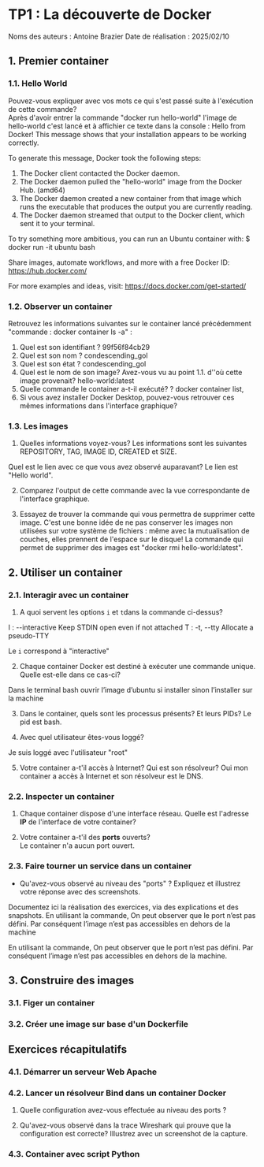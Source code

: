# TP1 : La découverte de Docker

Noms des auteurs :  Antoine Brazier
Date de réalisation : 2025/02/10


## 1. Premier container

### 1.1. Hello World 

Pouvez-vous expliquer avec vos mots ce qui s'est passé suite à l'exécution de cette commande?  
Après d'avoir entrer la commande "docker run hello-world" l'image de hello-world c'est lancé et à affichier ce texte dans la console : 
Hello from Docker!
This message shows that your installation appears to be working correctly.

To generate this message, Docker took the following steps:
 1. The Docker client contacted the Docker daemon.
 2. The Docker daemon pulled the "hello-world" image from the Docker Hub.
    (amd64)
 3. The Docker daemon created a new container from that image which runs the
    executable that produces the output you are currently reading.
 4. The Docker daemon streamed that output to the Docker client, which sent it
    to your terminal.

To try something more ambitious, you can run an Ubuntu container with:
 $ docker run -it ubuntu bash

Share images, automate workflows, and more with a free Docker ID:
 https://hub.docker.com/

For more examples and ideas, visit:
 https://docs.docker.com/get-started/


### 1.2.  Observer un container


Retrouvez les informations suivantes sur le container lancé précédemment "commande : docker container ls -a" : 

1. Quel est son identifiant ? 99f56f84cb29    
2. Quel est son nom ? condescending_gol
3. Quel est son état ? condescending_gol
4. Quel est le nom de son image?  Avez-vous vu au point 1.1. d''où cette image provenait?  hello-world:latest
5. Quelle commande le container a-t-il exécuté? ? docker container list,
6. Si vous avez installer Docker Desktop, pouvez-vous retrouver ces mêmes informations dans l'interface graphique? 
<source src="/TP administration/images/TP_1_du_1_2_image_1.png>" type="screenshoot">

### 1.3. Les images 

1. Quelles informations voyez-vous? 
Les informations sont les suivantes REPOSITORY, TAG, IMAGE ID, CREATED et SIZE.

Quel est le lien avec ce que vous avez observé auparavant? 
Le lien est "Hello world".

<source src="/TP administration/images/TP_1_du_1_3_image_2.png" type="screenshoot">

2. Comparez l'output de cette commande avec la vue correspondante de l'interface graphique.  
<source src="/TP administration/images/TP_1_du_1_3_image_1.png" type="screenshoot">


3. Essayez de trouver la commande qui vous permettra de supprimer cette image.  C'est une bonne idée de ne pas conserver les images non utilisées sur votre système de fichiers : même avec la mutualisation de couches, elles prennent de l'espace sur le disque! 
La commande qui permet de supprimer des images est "docker rmi hello-world:latest".

## 2. Utiliser un container

### 2.1. Interagir avec un container

1. A quoi servent les options ```i``` et ```t```dans la commande ci-dessus?

I : --interactive                      Keep STDIN open even if not attached
T : -t, --tty                              Allocate a pseudo-TTY

Le ```i``` correspond à "interactive"   

2. Chaque container Docker est destiné à exécuter une commande unique.  Quelle est-elle dans ce cas-ci? 

Dans le terminal bash ouvrir l’image d’ubuntu si installer sinon l’installer sur la machine 

3. Dans le container, quels sont les processus présents?  Et leurs PIDs? 
Le pid est bash.
<source src="/TP administration/images/TP_1_du_2_1_image_1.png" type="screenshoot">

4. Avec quel utilisateur êtes-vous loggé? 

Je suis loggé avec l'utilisateur "root"

5. Votre container a-t'il accès à Internet?  Qui est son résolveur? 
Oui mon container a accès à Internet et son résolveur est le DNS.

### 2.2. Inspecter un container


1. Chaque container dispose d'une interface réseau.  Quelle est l'adresse **IP** de l'interface de votre container? 
<source src="/TP administration/images/TP_1_du_2_2_image_1.png" type="screenshoot">

2.  Votre container a-t'il des **ports** ouverts?  
Le container n'a aucun port ouvert.
<source src="/TP administration/images/TP_1_du_2_2_image_2.png" type="screenshoot">

### 2.3. Faire tourner un service dans un container



- Qu'avez-vous observé au niveau des "ports" ?  Expliquez et illustrez votre réponse avec des screenshots. 

Documentez ici la réalisation des exercices, via des explications et des snapshots. 
En utilisant la commande, On peut observer que le port n’est pas défini. Par conséquent l’image n’est pas accessibles en dehors de la machine

<source src="/TP administration/images/TP_1_du_2_3_image_1.png" type="screenshoot">

En utilisant la commande, On peut observer que le port n’est pas défini. Par conséquent l’image n’est pas accessibles en dehors de la machine.

<source src="/TP administration/images/TP_1_du_2_3_image_2.png" type="screenshoot">

## 3. Construire des images

### 3.1. Figer un container 
<source src="/TP administration/images/TP_1_du_3_1_image_1.png" type="screenshoot">

<source src="/TP administration/images/TP_1_du_3_1_image_2.png" type="screenshoot">

<source src="/TP administration/images/TP_1_du_3_1_image_3.png" type="screenshoot">

<source src="/TP administration/images/TP_1_du_3_1_image_4.png" type="screenshoot">

<source src="/TP administration/images/TP_1_du_3_1_image_5.png" type="screenshoot">

### 3.2. Créer une image sur base d'un Dockerfile

<source src="/TP administration/images/TP_1_du_3_2_image_1.png" type="screenshoot">

<source src="/TP administration/images/TP_1_du_3_2_image_2.png" type="screenshoot">

<source src="/TP administration/images/TP_1_du_3_2_image_3.png" type="screenshoot">

<source src="/TP administration/images/TP_1_du_3_2_image_4.png" type="screenshoot">

## Exercices récapitulatifs


### 4.1. Démarrer un serveur Web Apache
<source src="/TP administration/images/TP_1_du_4_1_image_1.png" type="screenshoot">

<source src="/TP administration/images/TP_1_du_4_1_image_2.png" type="screenshoot">

<source src="/TP administration/images/TP_1_du_4_1_image_3.png" type="screenshoot">

<source src="/TP administration/images/TP_1_du_4_1_image_4.png" type="screenshoot">

### 4.2. Lancer un résolveur Bind dans un container Docker

1. Quelle configuration avez-vous effectuée au niveau des ports ? 
<source src="/TP administration/images/TP_1_du_4_2_image_1.png" type="screenshoot">

<source src="/TP administration/images/TP_1_du_4_2_image_2.png" type="screenshoot">


2. Qu'avez-vous observé dans la trace Wireshark qui prouve que la configuration est correcte?  Illustrez avec un screenshot de la capture. 
<source src="/TP administration/images/TP_1_du_4_2_image_3.png" type="screenshoot">

<source src="/TP administration/images/TP_1_du_4_2_image_4.png" type="screenshoot">

<source src="/TP administration/images/TP_1_du_4_2_image_5.png" type="screenshoot">

<source src="/TP administration/images/TP_1_du_4_2_image_6.png" type="screenshoot">

<source src="/TP administration/images/TP_1_du_4_2_image_7.png" type="screenshoot">

### 4.3. Container avec script Python

<source src="/TP administration/images/TP_1_du_4_3_image_1.png" type="screenshoot">

<source src="/TP administration/images/TP_1_du_4_3_image_2.png" type="screenshoot">